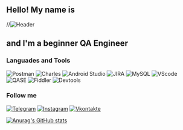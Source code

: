 ## Hello! My name is
//![Header]()

## and I'm a beginner QA Engineer

### Languades and Tools
![Postman](https://img.shields.io/badge/-Postman-191970?style=for-the-badge&logo=postman&logoColor=FF4500)
![Charles](https://img.shields.io/badge/-Charles-191970?style=for-the-badge&logo=charles&logoColor=FFFFFF)
![Android Studio](https://img.shields.io/badge/-Android_Studio-191970?style=for-the-badge&logo=androidstudio&logoColor=008000)
![JIRA](https://img.shields.io/badge/-jira-191970?style=for-the-badge&logo=jira&logoColor=FF4500)
![MySQL](https://img.shields.io/badge/-mysql-191970?style=for-the-badge&logo=mysql&logoColor=008080)
![VScode](https://img.shields.io/badge/-vscode-191970?style=for-the-badge&logo=visualstudiocode&logoColor=00BFFF)
![QASE](https://img.shields.io/badge/-qase-191970?style=for-the-badge&logo=qase&logoColor=FFFFFF)
![Fiddler](https://img.shields.io/badge/-fiddler-191970?style=for-the-badge&logo=fiddler&logoColor=FFFFFF)
![Devtools](https://img.shields.io/badge/-devtools-191970?style=for-the-badge&logo=devtools&logoColor=FFFFFF)


### Follow me
[![Telegram](https://img.shields.io/badge/-telegram-191970?style=for-the-badge&logo=telegram&logoColor=00BFFF)](https://t.me/seaanna)
[![Instagram](https://img.shields.io/badge/-instagram-191970?style=for-the-badge&logo=instagram&logoColor=8B008B)](https://www.instagram.com/sea__anna)
[![Vkontakte](https://img.shields.io/badge/-vkontakte-191970?style=for-the-badge&logo=VK&logoColor=1E90FF)](https://vk.com/seaanna)

[![Anurag's GitHub stats](https://github-readme-stats.vercel.app/api?username=annaveresch&show_icons=true)](https://github.com/anuraghazra/github-readme-stats)
